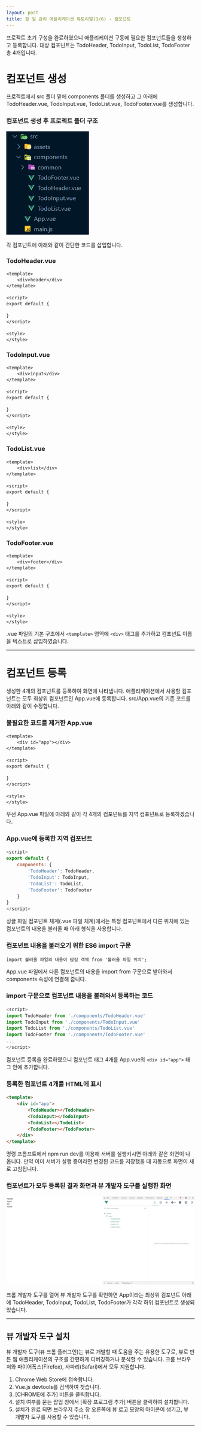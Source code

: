 ```yaml
---
layout: post
title: 할 일 관리 애플리케이션 튜토리얼(3/6) - 컴포넌트
---
```


프로젝트 초기 구성을 완료하였으니 애플리케이션 구동에 필요한 컴포넌트들을 생성하고 등록합니다. 대상 컴포넌트는 TodoHeader, TodoInput, TodoList, TodoFooter 총 4개입니다.

# 컴포넌트 생성

프로젝트에서 src 폴더 밑에 components 폴더를 생성하고 그 아래에 TodoHeader.vue, TodoInput.vue, TodoList.vue, TodoFooter.vue를 생성합니다.

### 컴포넌트 생성 후 프로젝트 폴더 구조

![todocomponent](/images/todocomponent.PNG)

각 컴포넌트에 아래와 같이 간단한 코드를 삽입합니다.

### TodoHeader.vue

```
<template>
    <div>header</div>
</template>

<script>
export default {

}
</script>

<style>
</style>
```

### TodoInput.vue

```
<template>
    <div>input</div>
</template>

<script>
export default {

}
</script>

<style>
</style>
```

### TodoList.vue

```
<template>
    <div>list</div>
</template>

<script>
export default {

}
</script>

<style>
</style>
```

### TodoFooter.vue

```
<template>
    <div>footer</div>
</template>

<script>
export default {

}
</script>

<style>
</style>
```

.vue 파일의 기본 구조에서 `<template>` 영역에 `<div>` 태그를 추가하고 컴포넌트 이름을 텍스트로 삽입하였습니다.

***

# 컴포넌트 등록

생성한 4개의 컴포넌트를 등록하여 화면에 나타냅니다. 애플리케이션에서 사용할 컴포넌트는 모두 최상위 컴포넌트인 App.vue에 등록합니다. src/App.vue의 기존 코드를 아래와 같이 수정합니다.

### 불필요한 코드를 제거한 App.vue

```
<template>
    <div id="app"></div>
</template>

<script>
export default {

}
</script>

<style>
</style>
```

우선 App.vue 파일에 아래와 같이 각 4개의 컴포넌트를 지역 컴포넌트로 등록하겠습니다.

### App.vue에 등록한 지역 컴포넌트

```javascript
<script>
export default {
    components: {
        'TodoHeader': TodoHeader,
        'TodoInput': TodoInput,
        'TodoList': TodoList,
        'TodoFooter': TodoFooter
    }
}
</script>
```

싱글 파일 컴포넌트 체계(.vue 파일 체계)에서는 특정 컴포넌트에서 다른 위치에 있는 컴포넌트의 내용을 불러올 때 아래 형식을 사용합니다.

### 컴포넌트 내용을 불러오기 위한 ES6 import 구문

`import 불러올 파일의 내용이 담길 객체 from '불러올 파일 위치';`

App.vue 파일에서 다른 컴포넌트의 내용을 import from 구문으로 받아와서 components 속성에 연결해 줍니다.

### import 구문으로 컴포넌트 내용을 불러와서 등록하는 코드

```javascript
<script>
import TodoHeader from './components/TodoHeader.vue'
import TodoInput from './components/TodoInput.vue'
import TodoList from './components/TodoList.vue'
import TodoFooter from './components/TodoFooter.vue'
...
</script>
```

컴포넌트 등록을 완료하였으니 컴포넌트 태그 4개를 App.vue의 `<div id="app">` 태그 안에 추가합니다.

### 등록한 컴포넌트 4개를 HTML에 표시

```html
<template>
    <div id="app">
        <TodoHeader></TodoHeader>
        <TodoInput></TodoInput>
        <TodoList></TodoList>
        <TodoFooter></TodoFooter>
    </div>
</template>
```

명령 프롬프트에서 npm run dev를 이용해 서버를 실행키시면 아래와 같은 화면이 나옵니다. 만약 이미 서버가 실행 중이라면 변경된 코드를 저장했을 때 자동으로 화면이 새로 고침됩니다.

### 컴포넌트가 모두 등록된 결과 화면과 뷰 개발자 도구를 실행한 화면

![todocomponents](/images/todocomponents.PNG)

크롬 개발자 도구를 열어 뷰 개발자 도구를 확인하면 App이라는 최상위 컴포넌트 아래에 TodoHeader, TodoInput, TodoList, TodoFooter가 각각 하위 컴포넌트로 생성되었습니다.

---

## 뷰 개발자 도구 설치

뷰 개발자 도구(뷰 크롬 플러그인)는 뷰로 개발할 때 도움을 주는 유용한 도구로, 뷰로 만든 웹 애플리케이션의 구조를 간편하게 디버깅하거나 분석할 수 있습니다. 크롬 브라우저와 파이어폭스(Firefox), 사파리(Safari)에서 모두 지원합니다.

1. Chrome Web Store에 접속합니다.
2. Vue.js devtools를 검색하여 찾습니다.
3. [CHROME에 추가] 버튼을 클릭합니다.
4. 설치 여부를 묻는 팝업 창에서 [확장 프로그램 추가] 버튼을 클릭하여 설치합니다.
5. 설치가 완료 되면 브라우저 주소 창 오른쪽에 뷰 로고 모양의 아이콘이 생기고, 뷰 개발자 도구를 사용할 수 있습니다. 

***